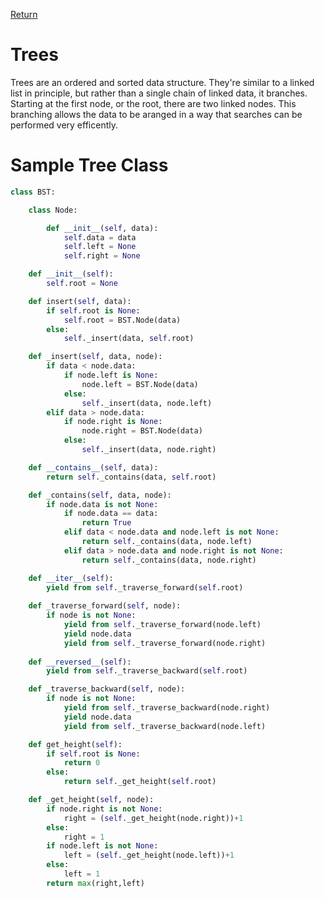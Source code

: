[Return](0-welcome.md)

# Trees

Trees are an ordered and sorted data structure. They're similar to a linked list in principle, but rather than a single chain of linked data, it branches. Starting at the first node, or the root, there are two linked nodes. This branching allows the data to be aranged in a way that searches can be performed very efficently. 


# Sample Tree Class

``` python
class BST:

    class Node:

        def __init__(self, data):
            self.data = data
            self.left = None
            self.right = None

    def __init__(self):
        self.root = None

    def insert(self, data):
        if self.root is None:
            self.root = BST.Node(data)
        else:
            self._insert(data, self.root)

    def _insert(self, data, node):
        if data < node.data:
            if node.left is None:
                node.left = BST.Node(data)
            else:
                self._insert(data, node.left)
        elif data > node.data:
            if node.right is None:
                node.right = BST.Node(data)
            else:
                self._insert(data, node.right)

    def __contains__(self, data):
        return self._contains(data, self.root)

    def _contains(self, data, node):
        if node.data is not None:
            if node.data == data:
                return True
            elif data < node.data and node.left is not None:
                return self._contains(data, node.left)
            elif data > node.data and node.right is not None:
                return self._contains(data, node.right)

    def __iter__(self):
        yield from self._traverse_forward(self.root)
        
    def _traverse_forward(self, node):
        if node is not None:
            yield from self._traverse_forward(node.left)
            yield node.data
            yield from self._traverse_forward(node.right)
        
    def __reversed__(self):    
        yield from self._traverse_backward(self.root)

    def _traverse_backward(self, node):
        if node is not None:
            yield from self._traverse_backward(node.right)
            yield node.data
            yield from self._traverse_backward(node.left)

    def get_height(self):
        if self.root is None:
            return 0
        else:
            return self._get_height(self.root)

    def _get_height(self, node):
        if node.right is not None:
            right = (self._get_height(node.right))+1
        else:
            right = 1
        if node.left is not None:
            left = (self._get_height(node.left))+1
        else:
            left = 1
        return max(right,left)
```